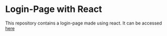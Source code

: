 # Login-Page with React

This repository contains a login-page made using react. It can be accessed [here](https://kaburaj.github.io/login)
